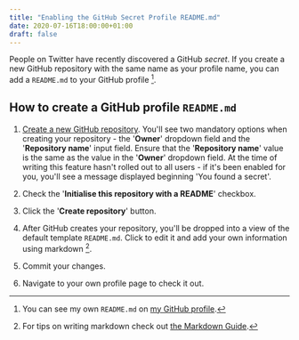 ```yaml
---
title: "Enabling the GitHub Secret Profile README.md"
date: 2020-07-16T18:00:00+01:00
draft: false
---
```


People on Twitter have recently discovered a GitHub _secret_. If you create a new GitHub repository with the same name as your profile name, you can add a `README.md` to your GitHub profile [^1].

## How to create a GitHub profile `README.md`

1. [Create a new GitHub repository](https://www.github.com/new). You'll see two mandatory options when creating your repository - the '**Owner**' dropdown field and the '**Repository name**' input field. Ensure that the '**Repository name**' value is the same as the value in the '**Owner**' dropdown field. At the time of writing this feature hasn't rolled out to all users - if it's been enabled for you, you'll see a message displayed beginning 'You found a secret'.

2. Check the '**Initialise this repository with a README**' checkbox.

3. Click the '**Create repository**' button.

4. After GitHub creates your repository, you'll be dropped into a view of the default template `README.md`. Click to edit it and add your own information using markdown [^2].

5. Commit your changes.

6. Navigate to your own profile page to check it out.

[^1]: You can see my own `README.md` on [my GitHub profile](https://github.com/stuartmccoll).

[^2]: For tips on writing markdown check out [the Markdown Guide](https://www.markdownguide.org).
